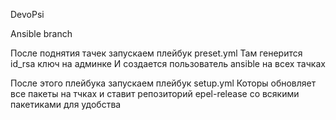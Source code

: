 DevoPsi

Ansible branch

После поднятия тачек запускаем плейбук preset.yml 
Там генерится id_rsa ключ на админке
И создается пользователь ansible на всех тачках

После этого плейбука запускаем плейбук setup.yml
Которы обновляет все пакеты на тчках и ставит репозиторий epel-release со всякими пакетиками для удобства
